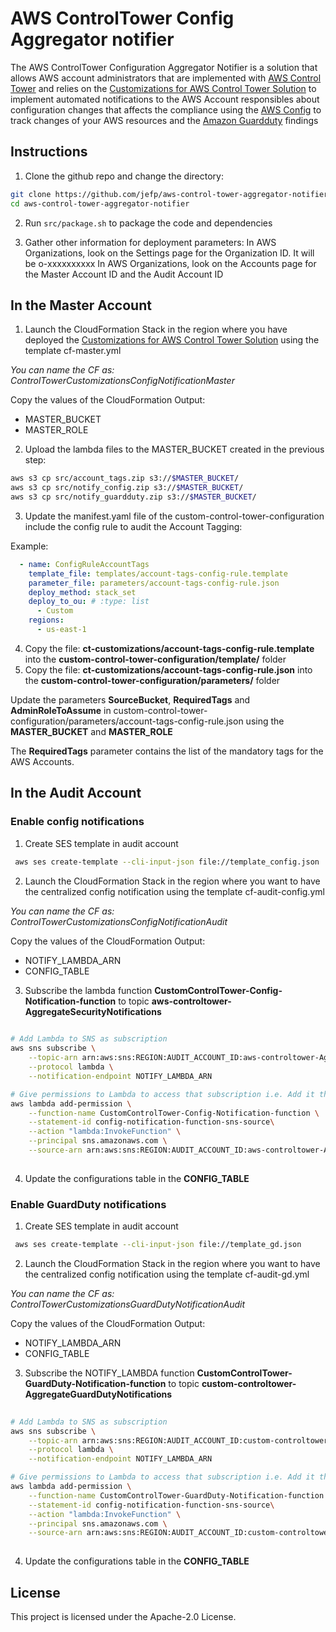 # AWS ControlTower Config Aggregator notifier
The AWS ControlTower Configuration Aggregator Notifier is a solution that allows AWS account administrators that are implemented with [AWS Control Tower](https://aws.amazon.com/controltower/) and relies on the [Customizations for AWS Control Tower Solution](https://aws.amazon.com/solutions/implementations/customizations-for-aws-control-tower/) to implement automated notifications to the AWS Account responsibles about configuration changes that affects the compliance using the [AWS Config](https://aws.amazon.com/config/) to track changes of your AWS resources and the [Amazon Guardduty](https://aws.amazon.com/guardduty/) findings


## Instructions

1. Clone the github repo and change the directory: 
```bash
git clone https://github.com/jefp/aws-control-tower-aggregator-notifier.git
cd aws-control-tower-aggregator-notifier
```
2. Run ```src/package.sh``` to package the code and dependencies

3. Gather other information for deployment parameters:
    In AWS Organizations, look on the Settings page for the Organization ID. It will be o-xxxxxxxxxx
    In AWS Organizations, look on the Accounts page for the Master Account ID and the Audit Account ID

##   **In the Master Account** 

1. Launch the CloudFormation Stack in the region where you have deployed the [Customizations for AWS Control Tower Solution](https://aws.amazon.com/solutions/implementations/customizations-for-aws-control-tower/) using the template cf-master.yml

*You can name the CF as: ControlTowerCustomizationsConfigNotificationMaster*

Copy the values of the CloudFormation Output:

* MASTER_BUCKET
* MASTER_ROLE

2. Upload the lambda files to the MASTER_BUCKET created in the previous step:
```bash
aws s3 cp src/account_tags.zip s3://$MASTER_BUCKET/
aws s3 cp src/notify_config.zip s3://$MASTER_BUCKET/
aws s3 cp src/notify_guardduty.zip s3://$MASTER_BUCKET/
```
3. Update the manifest.yaml file of the custom-control-tower-configuration include the config rule to audit the Account Tagging:

Example:

```yaml
  - name: ConfigRuleAccountTags
    template_file: templates/account-tags-config-rule.template
    parameter_file: parameters/account-tags-config-rule.json
    deploy_method: stack_set
    deploy_to_ou: # :type: list
      - Custom
    regions:
      - us-east-1
```

4. Copy the file: **ct-customizations/account-tags-config-rule.template** into the **custom-control-tower-configuration/template/** folder 
5. Copy the file: **ct-customizations/account-tags-config-rule.json** into the **custom-control-tower-configuration/parameters/** folder 

Update the parameters **SourceBucket**, **RequiredTags** and **AdminRoleToAssume** in custom-control-tower-configuration/parameters/account-tags-config-rule.json
using the **MASTER_BUCKET** and **MASTER_ROLE** 

The **RequiredTags** parameter contains the list of the mandatory tags for the AWS Accounts. 

##   **In the Audit Account** 
### Enable config notifications
1. Create SES template in audit account
```bash
 aws ses create-template --cli-input-json file://template_config.json
```

2. Launch the CloudFormation Stack in the region where you want to have the centralized config notification using the template cf-audit-config.yml

*You can name the CF as: ControlTowerCustomizationsConfigNotificationAudit*

Copy the values of the CloudFormation Output:

* NOTIFY_LAMBDA_ARN
* CONFIG_TABLE

3. Subscribe the lambda function **CustomControlTower-Config-Notification-function** to topic **aws-controltower-AggregateSecurityNotifications**
```bash
  
# Add Lambda to SNS as subscription
aws sns subscribe \
    --topic-arn arn:aws:sns:REGION:AUDIT_ACCOUNT_ID:aws-controltower-AggregateSecurityNotifications \
    --protocol lambda \
    --notification-endpoint NOTIFY_LAMBDA_ARN

# Give permissions to Lambda to access that subscription i.e. Add it through triggers
aws lambda add-permission \
    --function-name CustomControlTower-Config-Notification-function \
    --statement-id config-notification-function-sns-source\
    --action "lambda:InvokeFunction" \
    --principal sns.amazonaws.com \
    --source-arn arn:aws:sns:REGION:AUDIT_ACCOUNT_ID:aws-controltower-AggregateSecurityNotifications
    
```
4. Update the configurations table in the **CONFIG_TABLE**


### Enable GuardDuty notifications
1. Create SES template in audit account
```bash
 aws ses create-template --cli-input-json file://template_gd.json
```

2. Launch the CloudFormation Stack in the region where you want to have the centralized config notification using the template cf-audit-gd.yml

*You can name the CF as: ControlTowerCustomizationsGuardDutyNotificationAudit*

Copy the values of the CloudFormation Output:

* NOTIFY_LAMBDA_ARN
* CONFIG_TABLE

3. Subscribe the NOTIFY_LAMBDA function **CustomControlTower-GuardDuty-Notification-function** to topic **custom-controltower-AggregateGuardDutyNotifications**
```bash
  
# Add Lambda to SNS as subscription
aws sns subscribe \
    --topic-arn arn:aws:sns:REGION:AUDIT_ACCOUNT_ID:custom-controltower-AggregateGuardDutyNotifications \
    --protocol lambda \
    --notification-endpoint NOTIFY_LAMBDA_ARN

# Give permissions to Lambda to access that subscription i.e. Add it through triggers
aws lambda add-permission \
    --function-name CustomControlTower-GuardDuty-Notification-function \
    --statement-id config-notification-function-sns-source\
    --action "lambda:InvokeFunction" \
    --principal sns.amazonaws.com \
    --source-arn arn:aws:sns:REGION:AUDIT_ACCOUNT_ID:custom-controltower-AggregateGuardDutyNotifications
    
```
4. Update the configurations table in the **CONFIG_TABLE**




## License

This project is licensed under the Apache-2.0 License.

